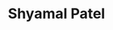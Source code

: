 ---
layout: page
title: Shyamal Patel
order: 2012-04
grad_date: 'April 2012'
lastname: Patel
description: PhD Graduate
importance: 1
category: work
current: false 
position: Graduate
current_pos: Research Coordinator at Spaulding Rehabilitation Hospital
Thesis: Quantitative Motor Assessment in Patients with Mobility Limiting Conditions using Wearable Sensors 
---